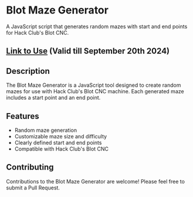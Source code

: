 # Blot Maze Generator

A JavaScript script that generates random mazes with start and end points for Hack Club's Blot CNC.

## [Link to Use](https://blot.hackclub.com/editor?shareId=31d5573b-77dd-462d-9433-28edef318352) (Valid till September 20th 2024)

## Description

The Blot Maze Generator is a JavaScript tool designed to create random mazes for use with Hack Club's Blot CNC machine. Each generated maze includes a start point and an end point.

## Features

- Random maze generation
- Customizable maze size and difficulty
- Clearly defined start and end points
- Compatible with Hack Club's Blot CNC

## Contributing

Contributions to the Blot Maze Generator are welcome! Please feel free to submit a Pull Request.
